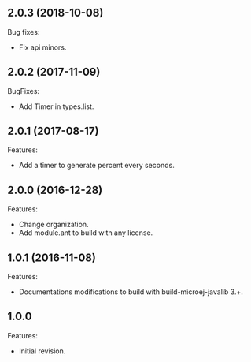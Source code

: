 ## 2.0.3 (2018-10-08)

Bug fixes:

  - Fix api minors.
  
## 2.0.2 (2017-11-09)
BugFixes:
  - Add Timer in types.list. 
  
## 2.0.1 (2017-08-17)
Features:
  - Add a timer to generate percent every seconds.  

## 2.0.0 (2016-12-28)
Features:
  - Change organization.
  - Add module.ant to build with any license.
  
## 1.0.1 (2016-11-08)
Features:
  - Documentations modifications to build with build-microej-javalib 3.+.
  
## 1.0.0
Features:
  - Initial revision.
 
<!--
	Copyright 2016-2018 IS2T. All rights reserved.
    For demonstration purpose only.
    IS2T PROPRIETARY. Use is subject to license terms.
-->